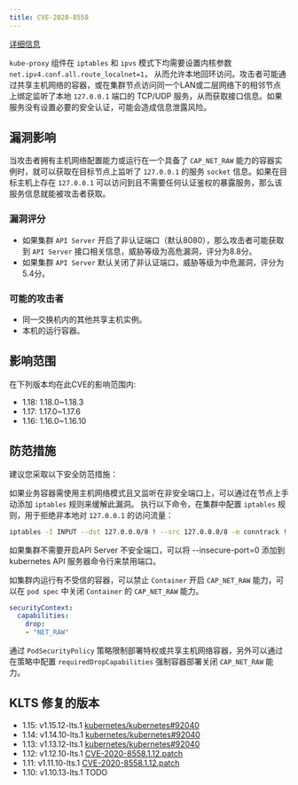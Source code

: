 ```yaml
---
title: CVE-2020-8558
---
```


[详细信息](https://www.cvedetails.com/cve/CVE-2020-8558)

`kube-proxy` 组件在 `iptables` 和 `ipvs` 模式下均需要设置内核参数 `net.ipv4.conf.all.route_localnet=1`， 从而允许本地回环访问。攻击者可能通过共享主机网络的容器，或在集群节点访问同一个LAN或二层网络下的相邻节点上绑定监听了本地 `127.0.0.1` 端口的 TCP/UDP 服务，从而获取接口信息。如果服务没有设置必要的安全认证，可能会造成信息泄露风险。

## 漏洞影响

当攻击者拥有主机网络配置能力或运行在一个具备了 `CAP_NET_RAW` 能力的容器实例时，就可以获取在目标节点上监听了 `127.0.0.1` 的服务 `socket` 信息。如果在目标主机上存在 `127.0.0.1` 可以访问到且不需要任何认证鉴权的暴露服务，那么该服务信息就能被攻击者获取。

### 漏洞评分

- 如果集群 `API Server` 开启了非认证端口（默认8080），那么攻击者可能获取到 `API Server` 接口相关信息，威胁等级为高危漏洞，评分为8.8分。
- 如果集群 `API Server` 默认关闭了非认证端口，威胁等级为中危漏洞，评分为5.4分。

### 可能的攻击者

- 同一交换机内的其他共享主机实例。
- 本机的运行容器。

## 影响范围

在下列版本均在此CVE的影响范围内:

- 1.18: 1.18.0~1.18.3
- 1.17: 1.17.0~1.17.6
- 1.16: 1.16.0~1.16.10

## 防范措施

建议您采取以下安全防范措施：

如果业务容器需使用主机网络模式且又监听在非安全端口上，可以通过在节点上手动添加 `iptables` 规则来缓解此漏洞。
执行以下命令，在集群中配置 `iptables` 规则，用于拒绝非本地对 `127.0.0.1` 的访问流量：

``` bash
iptables -I INPUT --dst 127.0.0.0/8 ! --src 127.0.0.0/8 -m conntrack ! --ctstate RELATED,ESTABLISHED,DNAT -j DROP
```

如果集群不需要开启API Server 不安全端口，可以将 --insecure-port=0 添加到 kubernetes API 服务器命令行来禁用端口。


如集群内运行有不受信的容器，可以禁止 `Container` 开启 `CAP_NET_RAW` 能力，可以在 `pod spec` 中关闭 `Container` 的 `CAP_NET_RAW` 能力。

``` yaml
securityContext:
  capabilities:
    drop: 
    - "NET_RAW"
```

通过 `PodSecurityPolicy` 策略限制部署特权或共享主机网络容器，另外可以通过在策略中配置 `requiredDropCapabilities` 强制容器部署关闭 `CAP_NET_RAW` 能力。

## KLTS 修复的版本

- 1.15: v1.15.12-lts.1 [kubernetes/kubernetes#92040](https://github.com/kubernetes/kubernetes/pull/92040.patch)
- 1.14: v1.14.10-lts.1 [kubernetes/kubernetes#92040](https://github.com/kubernetes/kubernetes/pull/92040.patch)
- 1.13: v1.13.12-lts.1 [kubernetes/kubernetes#92040](https://github.com/kubernetes/kubernetes/pull/92040.patch)
- 1.12: v1.12.10-lts.1 [CVE-2020-8558.1.12.patch](https://github.com/klts-io/kubernetes-lts/blob/master/patches/cve-2020-8558.1.12.patch)
- 1.11: v1.11.10-lts.1 [CVE-2020-8558.1.12.patch](https://github.com/klts-io/kubernetes-lts/blob/master/patches/cve-2020-8558.1.12.patch)
- 1.10: v1.10.13-lts.1 TODO